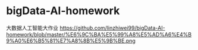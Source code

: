 # bigData-AI-homework
大数据人工智能大作业
https://github.com/linzhiwei99/bigData-AI-homework/blob/master/%E6%9C%BA%E5%99%A8%E5%AD%A6%E4%B9%A0%E6%B5%81%E7%A8%8B%E5%9B%BE.png
